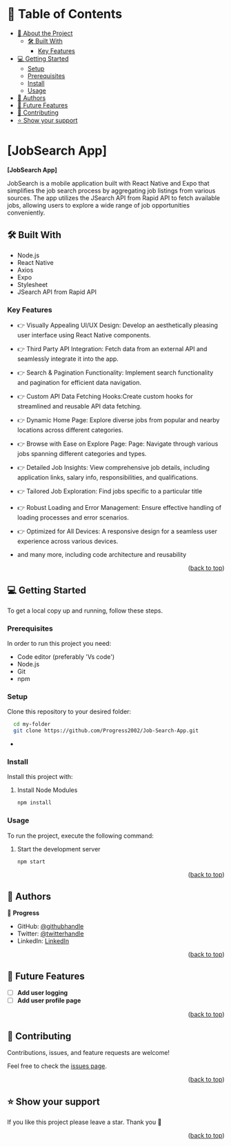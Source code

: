 <a name="readme-top"></a>


# 📗 Table of Contents

- [📖 About the Project](#about-project)
  - [🛠 Built With](#built-with)
    - [Key Features](#key-features)
- [💻 Getting Started](#getting-started)
  - [Setup](#setup)
  - [Prerequisites](#prerequisites)
  - [Install](#install)
  - [Usage](#usage)
- [👥 Authors](#authors)
- [🔭 Future Features](#future-features)
- [🤝 Contributing](#contributing)
- [⭐️ Show your support](#support)

<!-- PROJECT DESCRIPTION -->

#  [JobSearch App] <a name="about-project"></a>



**[JobSearch App]**

JobSearch is a mobile application built with React Native and Expo that simplifies the job search process by aggregating job listings from various sources. The app utilizes the JSearch API from Rapid API to fetch available jobs, allowing users to explore a wide range of job opportunities conveniently.



## 🛠 Built With <a name="built-with"></a>
  - Node.js
  - React Native
  - Axios
  - Expo
  - Stylesheet
  - JSearch API from Rapid API


<!-- Features -->

### Key Features <a name="key-features"></a>


- 👉 Visually Appealing UI/UX Design: Develop an aesthetically pleasing user interface using React Native components.

- 👉 Third Party API Integration: Fetch data from an external API and seamlessly integrate it into the app.

- 👉 Search & Pagination Functionality: Implement search functionality and pagination for efficient data navigation.

- 👉 Custom API Data Fetching Hooks:Create custom hooks for streamlined and reusable API data fetching.

- 👉 Dynamic Home Page: Explore diverse jobs from popular and nearby locations across different categories.

- 👉 Browse with Ease on Explore Page: Page: Navigate through various jobs spanning different categories and types.

- 👉 Detailed Job Insights: View comprehensive job details, including application links, salary info, responsibilities, and qualifications.

- 👉 Tailored Job Exploration: Find jobs specific to a particular title

- 👉 Robust Loading and Error Management: Ensure effective handling of loading processes and error scenarios.

- 👉 Optimized for All Devices: A responsive design for a seamless user experience across various devices.

- and many more, including code architecture and reusability


<p align="right">(<a href="#readme-top">back to top</a>)</p>

<!-- GETTING STARTED -->

## 💻 Getting Started <a name="getting-started"></a>


To get a local copy up and running, follow these steps.

### Prerequisites

In order to run this project you need:

- Code editor (preferably 'Vs code')
- Node.js
- Git
- npm

### Setup

Clone this repository to your desired folder:

```sh
  cd my-folder
  git clone https://github.com/Progress2002/Job-Search-App.git
```
-

### Install

Install this project with:

1. Install Node Modules

   ```sh
   npm install
   ```


### Usage

To run the project, execute the following command:



1. Start the development server

   ```sh
   npm start
   ```




<p align="right">(<a href="#readme-top">back to top</a>)</p>

<!-- AUTHORS -->

## 👥 Authors <a name="authors"></a>

👤 **Progress**

- GitHub: [@githubhandle](https://github.com/Progress2002)
- Twitter: [@twitterhandle](https://twitter.com/Progress_2002)
- LinkedIn: [LinkedIn](https://www.linkedin.com/in/progress-ezeamaka-27b114247)


<p align="right">(<a href="#readme-top">back to top</a>)</p>

<!-- FUTURE FEATURES -->

## 🔭 Future Features <a name="future-features"></a>

- [ ] **Add user logging**
- [ ] **Add user profile page**

<p align="right">(<a href="#readme-top">back to top</a>)</p>

<!-- CONTRIBUTING -->

## 🤝 Contributing <a name="contributing"></a>

Contributions, issues, and feature requests are welcome!

Feel free to check the [issues page](https://github.com/Progress2002/Todo-app-v2/issues).

<p align="right">(<a href="#readme-top">back to top</a>)</p>

<!-- SUPPORT -->

## ⭐️ Show your support <a name="support"></a>


If you like this project please leave a star. Thank you 🙏

<p align="right">(<a href="#readme-top">back to top</a>)</p>


